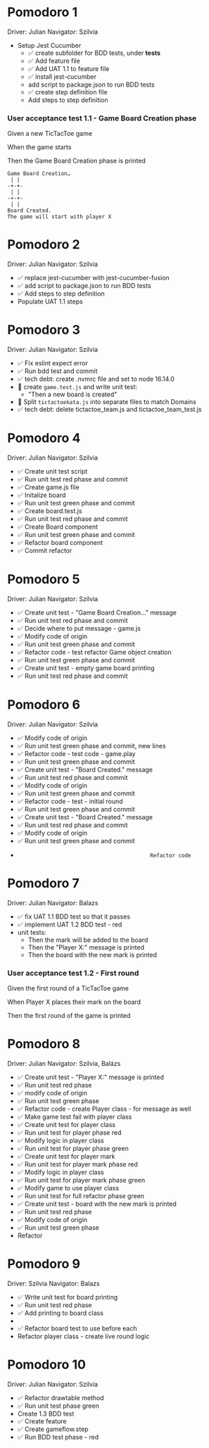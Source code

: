 # Pomodoro 1

Driver: Julian
Navigator: Szilvia

-   Setup Jest Cucumber
    -   ✅ create subfolder for BDD tests, under **tests**
    -   ✅ Add feature file
    -   ✅ Add UAT 1.1 to feature file
    -   ✅ install jest-cucumber
    -   add script to package.json to run BDD tests
    -   ✅ create step definition file
    -   Add steps to step definition

### User acceptance test 1.1 - Game Board Creation phase

Given a new TicTacToe game

When the game starts

Then the Game Board Creation phase is printed

```
Game Board Creation…
 | |
-+-+-
 | |
-+-+-
 | |
Board Created.
The game will start with player X
```

# Pomodoro 2

Driver: Julian
Navigator: Szilvia

-   ✅ replace jest-cucumber with jest-cucumber-fusion
-   ✅ add script to package.json to run BDD tests
-   ✅ Add steps to step definition
-   Populate UAT 1.1 steps

# Pomodoro 3

Driver: Julian
Navigator: Szilvia

-   ✅ Fix eslint expect error
-   ✅ Run bdd test and commit
-   ✅ tech debt: create .nvmrc file and set to node 16.14.0
-   🚧 create `game.test.js` and write unit test:
    -   "Then a new board is created"
-   🚨 Split `tictactoekata.js` into separate files to match Domains
-   ✅ tech debt: delete tictactoe_team.js and tictactoe_team_test.js

# Pomodoro 4

Driver: Julian
Navigator: Szilvia

-   ✅ Create unit test script
-   ✅ Run unit test red phase and commit
-   ✅ Create game.js file
-   ✅ Initalize board
-   ✅ Run unit test green phase and commit
-   ✅ Create board.test.js
-   ✅ Run unit test red phase and commit
-   ✅ Create Board component
-   ✅ Run unit test green phase and commit
-   ✅ Refactor board component
-   ✅ Commit refactor

# Pomodoro 5

Driver: Julian
Navigator: Szilvia

-   ✅ Create unit test - "Game Board Creation..." message
-   ✅ Run unit test red phase and commit
-   ✅ Decide where to put message - game.js
-   ✅ Modify code of origin
-   ✅ Run unit test green phase and commit
-   ✅ Refactor code - test refactor Game object creation
-   ✅ Run unit test green phase and commit
-   ✅ Create unit test - empty game board printing
-   ✅ Run unit test red phase and commit

# Pomodoro 6

Driver: Julian
Navigator: Szilvia

-   ✅ Modify code of origin
-   ✅ Run unit test green phase and commit, new lines
-   ✅ Refactor code - test code - game.play
-   ✅ Run unit test green phase and commit
-   ✅ Create unit test - "Board Created." message
-   ✅ Run unit test red phase and commit
-   ✅ Modify code of origin
-   ✅ Run unit test green phase and commit
-   ✅ Refactor code - test - initial round
-   ✅ Run unit test green phase and commit
-   ✅ Create unit test - "Board Created." message
-   ✅ Run unit test red phase and commit
-   ✅ Modify code of origin
-   ✅ Run unit test green phase and commit
-                                               Refactor code

# Pomodoro 7

Driver: Julian
Navigator: Balazs

-   ✅ fix UAT 1.1 BDD test so that it passes
-   ✅ implement UAT 1.2 BDD test - red
-   unit tests:
    -   Then the mark will be added to the board
    -   Then the "Player X:" message is printed
    -   Then the board with the new mark is printed

### User acceptance test 1.2 - First round

Given the first round of a TicTacToe game

When Player X places their mark on the board

Then the first round of the game is printed

# Pomodoro 8

Driver: Julian
Navigator: Szilvia, Balázs

-   ✅ Create unit test - "Player X:" message is printed
-   ✅ Run unit test red phase
-   ✅ modify code of origin
-   ✅ Run unit test green phase
-   ✅ Refactor code - create Player class - for message as well
-   ✅ Make game test fail with player class
-   ✅ Create unit test for player class
-   ✅ Run unit test for player phase red
-   ✅ Modify logic in player class
-   ✅ Run unit test for player phase green
-   ✅ Create unit test for player mark
-   ✅ Run unit test for player mark phase red
-   ✅ Modify logic in player class
-   ✅ Run unit test for player mark phase green
-   ✅ Modify game to use player class
-   ✅ Run unit test for full refactor phase green
-   ✅ Create unit test - board with the new mark is printed
-   ✅ Run unit test red phase
-   ✅ Modify code of origin
-   ✅ Run unit test green phase
-   Refactor

# Pomodoro 9

Driver: Szilvia
Navigator: Balazs

-   ✅ Write unit test for board printing
-   ✅ Run unit test red phase
-   ✅ Add printing to board class
-
-   ✅ Refactor board test to use before each
-   Refactor player class - create live round logic

# Pomodoro 10

Driver: Julian
Navigator: Szilvia

-   ✅ Refactor drawtable method
-   ✅ Run unit test phase green
-   Create 1.3 BDD test
-   ✅ Create feature
-   ✅ Create gameflow.step
-   ✅ Run BDD test phase - red

